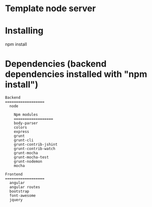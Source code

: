 Template node server
====================================================================

  Installing
  ================
  npm install

  Dependencies (backend dependencies installed with "npm install")
  ================

    Backend
    ==================
      node

        Npm modules
        ==================
        body-parser
        colors
        express
        grunt
        grunt-cli
        grunt-contrib-jshint
        grunt-contrib-watch
        grunt-mocha
        grunt-mocha-test
        grunt-nodemon
        mocha

    Frontend
    ==================
      angular
      angular routes
      bootstrap
      font-awesome
      jquery
